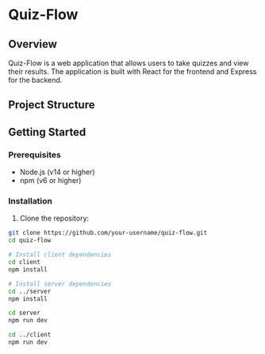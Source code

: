 # Quiz-Flow

## Overview

Quiz-Flow is a web application that allows users to take quizzes and view their results. The application is built with React for the frontend and Express for the backend.

## Project Structure

## Getting Started

### Prerequisites

- Node.js (v14 or higher)
- npm (v6 or higher)

### Installation

1. Clone the repository:

```sh
git clone https://github.com/your-username/quiz-flow.git
cd quiz-flow

# Install client dependencies
cd client
npm install

# Install server dependencies
cd ../server
npm install

cd server
npm run dev

cd ../client
npm run dev